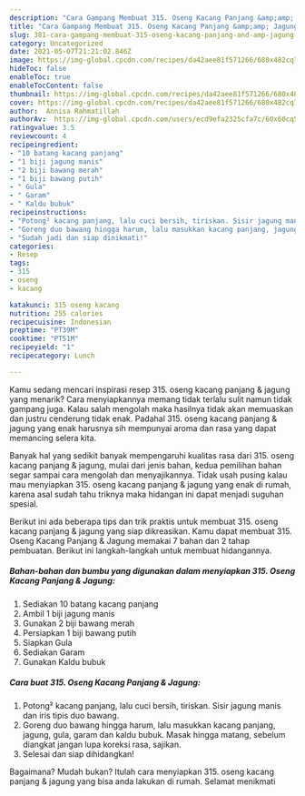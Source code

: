 ```yaml
---
description: "Cara Gampang Membuat 315. Oseng Kacang Panjang &amp;amp; Jagung, Menggugah Selera"
title: "Cara Gampang Membuat 315. Oseng Kacang Panjang &amp;amp; Jagung, Menggugah Selera"
slug: 381-cara-gampang-membuat-315-oseng-kacang-panjang-and-amp-jagung-menggugah-selera
category: Uncategorized
date: 2021-05-07T21:21:02.846Z
image: https://img-global.cpcdn.com/recipes/da42aee81f571266/680x482cq70/315-oseng-kacang-panjang-jagung-foto-resep-utama.jpg
hideToc: false
enableToc: true
enableTocContent: false
thumbnail: https://img-global.cpcdn.com/recipes/da42aee81f571266/680x482cq70/315-oseng-kacang-panjang-jagung-foto-resep-utama.jpg
cover: https://img-global.cpcdn.com/recipes/da42aee81f571266/680x482cq70/315-oseng-kacang-panjang-jagung-foto-resep-utama.jpg
author:  Annisa Rahmatillah
authorAv:  https://img-global.cpcdn.com/users/ecd9efa2325cfa7c/60x60cq50/avatar.jpg
ratingvalue: 3.5
reviewcount: 4
recipeingredient:
- "10 batang kacang panjang"
- "1 biji jagung manis"
- "2 biji bawang merah"
- "1 biji bawang putih"
- " Gula"
- " Garam"
- " Kaldu bubuk"
recipeinstructions:
- "Potong² kacang panjang, lalu cuci bersih, tiriskan. Sisir jagung manis dan iris tipis duo bawang."
- "Goreng duo bawang hingga harum, lalu masukkan kacang panjang, jagung, gula, garam dan kaldu bubuk. Masak hingga matang, sebelum diangkat jangan lupa koreksi rasa, sajikan."
- "Sudah jadi dan siap dinikmati!"
categories:
- Resep
tags:
- 315
- oseng
- kacang

katakunci: 315 oseng kacang 
nutrition: 255 calories
recipecuisine: Indonesian
preptime: "PT39M"
cooktime: "PT51M"
recipeyield: "1"
recipecategory: Lunch

---
```



Kamu sedang mencari inspirasi resep 315. oseng kacang panjang &amp; jagung yang menarik? Cara menyiapkannya memang tidak terlalu sulit namun tidak gampang juga. Kalau salah mengolah maka hasilnya tidak akan memuaskan dan justru cenderung tidak enak. Padahal 315. oseng kacang panjang &amp; jagung yang enak harusnya sih mempunyai aroma dan rasa yang dapat memancing selera kita.




Banyak hal yang sedikit banyak mempengaruhi kualitas rasa dari 315. oseng kacang panjang &amp; jagung, mulai dari jenis bahan, kedua pemilihan bahan segar sampai cara mengolah dan menyajikannya. Tidak usah pusing kalau mau menyiapkan 315. oseng kacang panjang &amp; jagung yang enak di rumah, karena asal sudah tahu triknya maka hidangan ini dapat menjadi suguhan spesial.


Berikut ini ada beberapa tips dan trik praktis untuk membuat 315. oseng kacang panjang &amp; jagung yang siap dikreasikan. Kamu dapat membuat 315. Oseng Kacang Panjang &amp; Jagung memakai 7 bahan dan 2 tahap pembuatan. Berikut ini langkah-langkah untuk membuat hidangannya.

<!--inarticleads1-->

##### Bahan-bahan dan bumbu yang digunakan dalam menyiapkan 315. Oseng Kacang Panjang &amp; Jagung:

1. Sediakan 10 batang kacang panjang
1. Ambil 1 biji jagung manis
1. Gunakan 2 biji bawang merah
1. Persiapkan 1 biji bawang putih
1. Siapkan  Gula
1. Sediakan  Garam
1. Gunakan  Kaldu bubuk




<!--inarticleads2-->

##### Cara buat 315. Oseng Kacang Panjang &amp; Jagung:

1. Potong² kacang panjang, lalu cuci bersih, tiriskan. Sisir jagung manis dan iris tipis duo bawang.
1. Goreng duo bawang hingga harum, lalu masukkan kacang panjang, jagung, gula, garam dan kaldu bubuk. Masak hingga matang, sebelum diangkat jangan lupa koreksi rasa, sajikan.
1. Selesai dan siap dihidangkan!



Bagaimana? Mudah bukan? Itulah cara menyiapkan 315. oseng kacang panjang &amp; jagung yang bisa anda lakukan di rumah. Selamat menikmati
